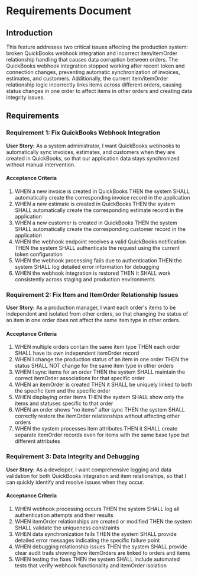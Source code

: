 # Requirements Document

## Introduction

This feature addresses two critical issues affecting the production system: broken QuickBooks webhook integration and incorrect item/itemOrder relationship handling that causes data corruption between orders. The QuickBooks webhook integration stopped working after recent token and connection changes, preventing automatic synchronization of invoices, estimates, and customers. Additionally, the current item/itemOrder relationship logic incorrectly links items across different orders, causing status changes in one order to affect items in other orders and creating data integrity issues.

## Requirements

### Requirement 1: Fix QuickBooks Webhook Integration

**User Story:** As a system administrator, I want QuickBooks webhooks to automatically sync invoices, estimates, and customers when they are created in QuickBooks, so that our application data stays synchronized without manual intervention.

#### Acceptance Criteria

1. WHEN a new invoice is created in QuickBooks THEN the system SHALL automatically create the corresponding invoice record in the application
2. WHEN a new estimate is created in QuickBooks THEN the system SHALL automatically create the corresponding estimate record in the application  
3. WHEN a new customer is created in QuickBooks THEN the system SHALL automatically create the corresponding customer record in the application
4. WHEN the webhook endpoint receives a valid QuickBooks notification THEN the system SHALL authenticate the request using the current token configuration
5. WHEN the webhook processing fails due to authentication THEN the system SHALL log detailed error information for debugging
6. WHEN the webhook integration is restored THEN it SHALL work consistently across staging and production environments

### Requirement 2: Fix Item and ItemOrder Relationship Issues

**User Story:** As a production manager, I want each order's items to be independent and isolated from other orders, so that changing the status of an item in one order does not affect the same item type in other orders.

#### Acceptance Criteria

1. WHEN multiple orders contain the same item type THEN each order SHALL have its own independent itemOrder record
2. WHEN I change the production status of an item in one order THEN the status SHALL NOT change for the same item type in other orders
3. WHEN I sync items for an order THEN the system SHALL maintain the correct itemOrder associations for that specific order
4. WHEN an itemOrder is created THEN it SHALL be uniquely linked to both the specific item and the specific order
5. WHEN displaying order items THEN the system SHALL show only the items and statuses specific to that order
6. WHEN an order shows "no items" after sync THEN the system SHALL correctly restore the itemOrder relationships without affecting other orders
7. WHEN the system processes item attributes THEN it SHALL create separate itemOrder records even for items with the same base type but different attributes

### Requirement 3: Data Integrity and Debugging

**User Story:** As a developer, I want comprehensive logging and data validation for both QuickBooks integration and item relationships, so that I can quickly identify and resolve issues when they occur.

#### Acceptance Criteria

1. WHEN webhook processing occurs THEN the system SHALL log all authentication attempts and their results
2. WHEN itemOrder relationships are created or modified THEN the system SHALL validate the uniqueness constraints
3. WHEN data synchronization fails THEN the system SHALL provide detailed error messages indicating the specific failure point
4. WHEN debugging relationship issues THEN the system SHALL provide clear audit trails showing how itemOrders are linked to orders and items
5. WHEN testing the fixes THEN the system SHALL include automated tests that verify webhook functionality and itemOrder isolation